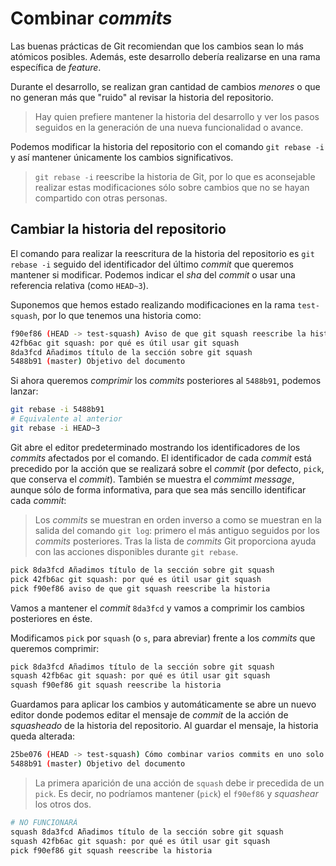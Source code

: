 # Combinar *commits*

Las buenas prácticas de Git recomiendan que los cambios sean lo más atómicos posibles. Además, este desarrollo debería realizarse en una rama específica de *feature*.

Durante el desarrollo, se realizan gran cantidad de cambios *menores* o que no generan más que "ruido" al revisar la historia del repositorio.

> Hay quien prefiere mantener la historia del desarrollo y ver los pasos seguidos en la generación de una nueva funcionalidad o avance.

Podemos modificar la historia del repositorio con el comando `git rebase -i` y así mantener únicamente los cambios significativos.

> `git rebase -i` reescribe la historia de Git, por lo que es aconsejable realizar estas modificaciones sólo sobre cambios que no se hayan compartido con otras personas.

## Cambiar la historia del repositorio

El comando para realizar la reescritura de la historia del repositorio es `git rebase -i` seguido del identificador del último *commit* que queremos mantener si modificar. Podemos indicar el *sha* del *commit* o usar una referencia relativa (como `HEAD~3`).

Suponemos que hemos estado realizando modificaciones en la rama `test-squash`, por lo que tenemos una historia como:

```bash
f90ef86 (HEAD -> test-squash) Aviso de que git squash reescribe la historia
42fb6ac git squash: por qué es útil usar git squash
8da3fcd Añadimos título de la sección sobre git squash
5488b91 (master) Objetivo del documento
```

Si ahora queremos *comprimir* los *commits* posteriores al `5488b91`, podemos lanzar:

```bash
git rebase -i 5488b91
# Equivalente al anterior
git rebase -i HEAD~3
```

Git abre el editor predeterminado mostrando los identificadores de los *commits* afectados por el comando. El identificador de cada *commit* está precedido por la acción que se realizará sobre el *commit* (por defecto, `pick`, que conserva el *commit*). También se muestra el *commimt message*, aunque sólo de forma informativa, para que sea más sencillo identificar cada *commit*:

> Los *commits* se muestran en orden inverso a como se muestran en la salida del comando `git log`: primero el más antiguo seguidos por los *commits* posteriores.
> Tras la lista de *commits* Git proporciona ayuda con las acciones disponibles durante `git rebase`.

```bash
pick 8da3fcd Añadimos título de la sección sobre git squash
pick 42fb6ac git squash: por qué es útil usar git squash
pick f90ef86 aviso de que git squash reescribe la historia
```

Vamos a mantener el *commit* `8da3fcd` y vamos a comprimir los cambios posteriores en éste.

Modificamos `pick` por `squash` (o `s`, para abreviar) frente a los *commits* que queremos comprimir:

```bash
pick 8da3fcd Añadimos título de la sección sobre git squash
squash 42fb6ac git squash: por qué es útil usar git squash
squash f90ef86 git squash reescribe la historia
```

Guardamos para aplicar los cambios y automáticamente se abre un nuevo editor donde podemos editar el mensaje de *commit* de la acción de *squasheado* de la historia del repositorio. Al guardar el mensaje, la historia queda alterada:

```bash
25be076 (HEAD -> test-squash) Cómo combinar varios commits en uno solo usando git rebase -i
5488b91 (master) Objetivo del documento
```

> La primera aparición de una acción de `squash` debe ir precedida de un `pick`. Es decir, no podríamos mantener (`pick`) el `f90ef86` y *squashear* los otros dos.

```bash
# NO FUNCIONARÁ
squash 8da3fcd Añadimos título de la sección sobre git squash
squash 42fb6ac git squash: por qué es útil usar git squash
pick f90ef86 git squash reescribe la historia
```
